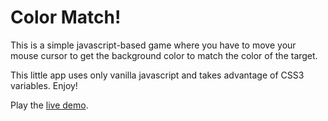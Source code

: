# Color Match!

This is a simple javascript-based game where you have to move your mouse cursor to get the background color to match the color of the target.

This little app uses only vanilla javascript and takes advantage of CSS3 variables. Enjoy!

Play the [live demo](https://tsengsational.github.io/colormatch/). 
